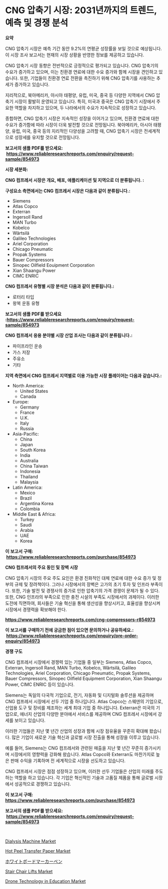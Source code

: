 <p><h1>CNG 압축기 시장: 2031년까지의 트렌드, 예측 및 경쟁 분석</h1></p><p><strong>요약</strong></p>
<p><p>CNG 압축기 시장은 예측 기간 동안 9.2%의 연평균 성장률을 보일 것으로 예상됩니다. 이 시장 조사 보고서는 현재의 시장 상황을 반영한 정보를 제공하고 있습니다.</p><p>CNG 압축기 시장 동향은 전반적으로 긍정적으로 평가되고 있습니다. CNG 압축기의 수요가 증가하고 있으며, 이는 친환경 연료에 대한 수요 증가와 함께 시장을 견인하고 있습니다. 또한, 기업들이 친환경 연료 전환을 촉진하기 위해 CNG 압축기를 사용하는 추세가 증가하고 있습니다.</p><p>지리적으로, 북아메리카, 아시아 태평양, 유럽, 미국, 중국 등 다양한 지역에서 CNG 압축기 시장이 활발히 운영되고 있습니다. 특히, 미국과 중국은 CNG 압축기 시장에서 주요한 역할을 차지하고 있으며, 두 나라에서의 수요가 지속적으로 성장하고 있습니다.</p><p>종합하면, CNG 압축기 시장은 지속적인 성장을 이어가고 있으며, 친환경 연료에 대한 수요가 증가함에 따라 시장이 더욱 발전할 것으로 전망됩니다. 북아메리카, 아시아 태평양, 유럽, 미국, 중국 등의 지리적인 다양성을 고려할 때, CNG 압축기 시장은 전세계적으로 성장세를 유지할 것으로 전망됩니다.</p></p>
<p><strong>보고서의 샘플 PDF를 받으세요: &nbsp;<a href="https://www.reliableresearchreports.com/enquiry/request-sample/854973">https://www.reliableresearchreports.com/enquiry/request-sample/854973</a></strong></p>
<p><strong>시장 세분화:</strong></p>
<p><strong> CNG 컴프레서 시장은 개요, 배포, 애플리케이션 및 지역으로 더 분류됩니다. :</strong></p>
<p><strong>구성요소 측면에서는 CNG 컴프레서 시장은 다음과 같이 분류됩니다.:</strong></p>
<p><ul><li>Siemens</li><li>Atlas Copco</li><li>Exterran</li><li>Ingersoll Rand</li><li>MAN Turbo</li><li>Kobelco</li><li>Wärtsilä</li><li>Galileo Technologies</li><li>Ariel Corporation</li><li>Chicago Pneumatic</li><li>Propak Systems</li><li>Bauer Compressors</li><li>Sinopec Oilfield Eouipment Corporation</li><li>Xian Shaangu Power</li><li>CIMC ENRIC</li></ul></p>
<p><strong> CNG 컴프레서 유형별 시장 분석은 다음과 같이 분류됩니다.:</strong></p>
<p><ul><li>로터리 타입</li><li>왕복 운동 유형</li></ul></p>
<p><strong>보고서의 샘플 PDF를 받으세요 :<a href="https://www.reliableresearchreports.com/enquiry/request-sample/854973">https://www.reliableresearchreports.com/enquiry/request-sample/854973</a></strong></p>
<p><strong> CNG 컴프레서 응용 분야별 시장 산업 조사는 다음과 같이 분류됩니다.:</strong></p>
<p><ul><li>파이프라인 운송</li><li>가스 저장</li><li>주유소</li><li>기타</li></ul></p>
<p><strong>지역 측면에서 CNG 컴프레서 지역별로 이용 가능한 시장 플레이어는 다음과 같습니다.:</strong></p>
<p><ul>
    <li>
        North America:
        <ul>
            <li>United States</li>
            <li>Canada</li>
        </ul>
    </li>
    <li>
        Europe:
        <ul>
            <li>Germany</li>
            <li>France</li>
            <li>U.K.</li>
            <li>Italy</li>
            <li>Russia</li>
        </ul>
    </li>
    <li>
        Asia-Pacific:
        <ul>
            <li>China</li>
            <li>Japan</li>
            <li>South Korea</li>
            <li>India</li>
            <li>Australia</li>
            <li>China Taiwan</li>
            <li>Indonesia</li>
            <li>Thailand</li>
            <li>Malaysia</li>
        </ul>
    </li>
    <li>
        Latin America:
        <ul>
            <li>Mexico</li>
            <li>Brazil</li>
            <li>Argentina Korea</li>
            <li>Colombia</li>
        </ul>
    </li>
    <li>
        Middle East & Africa:
        <ul>
            <li>Turkey</li>
            <li>Saudi</li>
            <li>Arabia</li>
            <li>UAE</li>
            <li>Korea</li>
        </ul>
    </li>
    </ul></p>
<p><strong>이 보고서 구매: &nbsp;<a href="https://www.reliableresearchreports.com/purchase/854973">https://www.reliableresearchreports.com/purchase/854973</a></strong></p>
<p><strong>CNG 컴프레서의 주요 동인 및 장벽 시장</strong></p>
<p><p>CNG 압축기 시장의 주요 주도 요인은 환경 친화적인 대체 연료에 대한 수요 증가 및 정부의 규제 및 장려책이다. 그러나 시장에서의 장벽은 고가의 초기 투자 및 인프라 부족이다. 또한, 기술 발전 및 경쟁사의 증가로 인한 압축기의 가격 경쟁이 문제가 될 수 있다. 또한, CNG 인프라의 부족으로 인한 충전 시설의 부족도 시장에서의 과제이다. 이러한 도전에 직면하여, 회사들은 기술 혁신을 통해 생산성을 향상시키고, 효율성을 향상시켜 시장에서 경쟁력을 확보해야 한다.</p></p>
<p><strong><a href="https://www.reliableresearchreports.com/cng-compressors-r854973">https://www.reliableresearchreports.com/cng-compressors-r854973</a></strong></p>
<p><strong>이 보고서를 구매하기 전에 궁금한 점이 있으면 문의하거나 공유하세요.: &nbsp;<a href="https://www.reliableresearchreports.com/enquiry/pre-order-enquiry/854973">https://www.reliableresearchreports.com/enquiry/pre-order-enquiry/854973</a></strong></p>
<p><strong>경쟁 구도</strong></p>
<p><p>CNG 컴프레서 시장에서 경쟁력 있는 기업들 중 일부는 Siemens, Atlas Copco, Exterran, Ingersoll Rand, MAN Turbo, Kobelco, Wärtsilä, Galileo Technologies, Ariel Corporation, Chicago Pneumatic, Propak Systems, Bauer Compressors, Sinopec Oilfield Equipment Corporation, Xian Shaangu Power, CIMC ENRIC 등이 있습니다. </p><p>Siemens는 독일의 다국적 기업으로, 전기, 자동화 및 디지털화 솔루션을 제공하며 CNG 컴프레서 시장에서 선두 기업 중 하나입니다. Atlas Copco는 스웨덴의 기업으로, 산업용 도구 및 장비를 제조하는 세계 최대 기업 중 하나입니다. Exterran은 미국의 기업으로, 에너지 산업의 다양한 분야에서 서비스를 제공하며 CNG 컴프레서 시장에서 강세를 보이고 있습니다.</p><p>이러한 기업들은 지난 몇 년간 산업의 성장과 함께 시장 점유율을 꾸준히 확대해 왔습니다. 많은 기업이 새로운 기술 혁신과 글로벌 시장 진출을 통해 성장을 이루고 있습니다. </p><p>예를 들어, Siemens는 CNG 컴프레서와 관련된 매출을 지난 몇 년간 꾸준히 증가시키며 시장에서의 영향력을 강화해 왔습니다. Atlas Copco와 Exterran도 마찬가지로 높은 판매 수익을 기록하며 전 세계적으로 시장을 선도하고 있습니다.</p><p>CNG 컴프레서 시장은 점점 성장하고 있으며, 이러한 선두 기업들은 산업의 미래를 주도하는 역할을 하고 있습니다. 각 기업은 혁신적인 기술과 고품질 제품을 통해 글로벌 시장에서 성공적으로 경쟁하고 있습니다.</p></p>
<p><strong>이 보고서 구매: &nbsp; <a href="https://www.reliableresearchreports.com/purchase/854973">https://www.reliableresearchreports.com/purchase/854973</a></strong></p>
<p><strong>보고서의 샘플 PDF를 받으세요: &nbsp;<a href="https://www.reliableresearchreports.com/enquiry/request-sample/854973">https://www.reliableresearchreports.com/enquiry/request-sample/854973</a></strong><strong></strong></p>
<p>&nbsp;</p>
<p><p><a href="https://www.linkedin.com/pulse/dialysis-machine-market-size-examines-its-scope-primary-focus-eicre?trackingId=F87JXKjgj%2BbFmvCoJw7DJQ%3D%3D">Dialysis Machine Market</a></p><p><a href="https://gamy-alyssum-396.notion.site/Hot-Peel-Transfer-Paper-Market-Size-Growth-Outlook-from-2024-to-2031-projecting-at-Market-s-Trends-9c7152701f7640b2ad3cb40629a173be">Hot Peel Transfer Paper Market</a></p><p><a href="https://medium.com/@jasoniller59/%E3%83%9B%E3%83%AF%E3%82%A4%E3%83%88%E3%83%9C%E3%83%BC%E3%83%89%E3%83%9E%E3%83%BC%E3%82%AB%E3%83%BC%E3%83%9A%E3%83%B3%E5%B8%82%E5%A0%B4%E3%81%AE%E8%A6%8F%E6%A8%A1%E3%81%A8%E5%B8%82%E5%A0%B4%E5%8B%95%E5%90%91-%E5%AE%8C%E5%85%A8%E3%81%AA%E6%A5%AD%E7%95%8C%E6%A6%82%E8%A6%81-2024%E5%B9%B4%E3%81%8B%E3%82%892031%E5%B9%B4%E3%81%BE%E3%81%A7-28fd04b2ed5a">ホワイトボードマーカーペン</a></p><p><a href="https://view.publitas.com/reportprime-1/stair-chair-lifts-market-size-2024-2031-global-industrial-analysis-key-geographical-regions-market-share-top-key-players-product-types-and-forecast-research-report/">Stair Chair Lifts Market</a></p><p><a href="https://www.linkedin.com/pulse/drone-technology-education-market-research-report-provides-a8wxc?trackingId=dfnEBTtHTk%2BrCx%2BS%2Fvufpg%3D%3D">Drone Technology in Education Market</a></p></p>